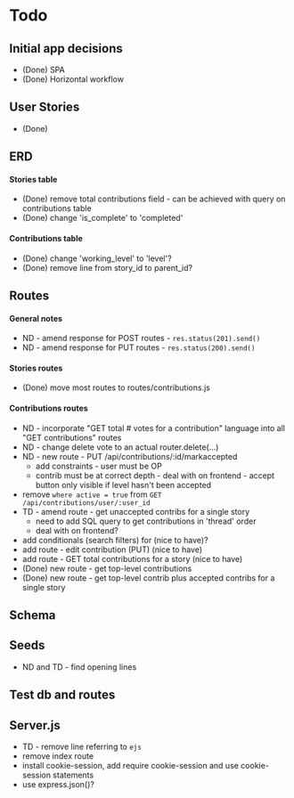 # Todo

## Initial app decisions
* (Done) SPA
* (Done) Horizontal workflow

## User Stories
- (Done)

## ERD

#### Stories table 
* (Done) remove total contributions field - can be achieved with query on contributions table
* (Done) change 'is_complete' to 'completed'

#### Contributions table
* (Done) change 'working_level' to 'level'?
* (Done) remove line from story_id to parent_id?

## Routes

#### General notes
* ND - amend response for POST routes - `res.status(201).send()`
* ND - amend response for PUT routes - `res.status(200).send()`

#### Stories routes
* (Done) move most routes to routes/contributions.js

#### Contributions routes
* ND - incorporate "GET total # votes for a contribution" language into all "GET contributions" routes
* ND - change delete vote to an actual router.delete(...)
* ND - new route - PUT /api/contributions/:id/markaccepted
  * add constraints - user must be OP 
  * contrib must be at correct depth - deal with on frontend - accept button only visible if level hasn't been accepted
* remove `where active = true` from `GET /api/contributions/user/:user_id`
* TD - amend route - get unaccepted contribs for a single story
  * need to add SQL query to get contributions in 'thread' order
  * deal with on frontend?
* add conditionals (search filters) for  (nice to have)?
* add route - edit contribution (PUT) (nice to have)
* add route - GET total contributions for a story (nice to have)
* (Done) new route - get top-level contributions 
* (Done) new route - get top-level contrib plus accepted contribs for a single story

## Schema

## Seeds
* ND and TD - find opening lines

## Test db and routes

## Server.js
* TD - remove line referring to `ejs`
* remove index route
* install cookie-session, add require cookie-session and use cookie-session statements
* use express.json()?
